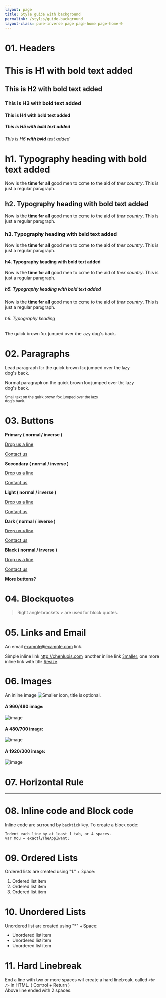 ```yaml
---
layout: page
title: Style guide with background
permalink: /styles/guide-background
layout-class: pure-inverse page page-home page-home-0
---
```


# 01. Headers


# This is H1 **with bold** text added

## This is H2 **with bold** text added

### This is H3 **with bold** text added

#### This is H4 **with bold** text added

##### This is H5 **with bold** text added

###### This is H6 **with bold** text added

# h1. Typography heading **with bold** text added
Now is the **time for all** good men to come to
the aid of _their country_. This is just a
regular paragraph.


## h2. Typography heading **with bold** text added
Now is the **time for all** good men to come to
the aid of _their country_. This is just a
regular paragraph.


### h3. Typography heading **with bold** text added
Now is the **time for all** good men to come to
the aid of _their country_. This is just a
regular paragraph.


#### h4. Typography heading **with bold** text added
Now is the **time for all** good men to come to
the aid of _their country_. This is just a
regular paragraph.


##### h5. Typography heading **with bold** text added
Now is the **time for all** good men to come to
the aid of _their country_. This is just a
regular paragraph.

###### h6. Typography heading


The quick brown fox jumped over the lazy
dog's back.


# 02. Paragraphs

<p class="lead">Lead paragraph for the quick brown fox jumped over the lazy<br/>dog's back.</p>

Normal paragraph on the quick brown fox jumped over the lazy  
dog's back.

<small>Small text on the quick brown fox jumped over the lazy  
dog's back.</small>

# 03. Buttons

**Primary ( normal / inverse )**

<a href="mailto:{{ site.data.global.email }}" class="pure-button pure-button-primary">Drop us a line</a>

<a href="mailto:{{ site.data.global.email }}" class="pure-button pure-button-primary-inverse">Contact us</a>


**Secondary ( normal / inverse )**

<a href="mailto:{{ site.data.global.email }}" class="pure-button pure-button-secondary">Drop us a line</a>

<a href="mailto:{{ site.data.global.email }}" class="pure-button pure-button-secondary-inverse">Contact us</a>

**Light  ( normal / inverse )**

<a href="mailto:{{ site.data.global.email }}" class="pure-button pure-button-light">Drop us a line</a>

<a href="mailto:{{ site.data.global.email }}" class="pure-button pure-button-light-inverse">Contact us</a>

**Dark  ( normal / inverse )**

<a href="mailto:{{ site.data.global.email }}" class="pure-button pure-button-dark">Drop us a line</a>

<a href="mailto:{{ site.data.global.email }}" class="pure-button pure-button-dark-inverse">Contact us</a>

**Black  ( normal / inverse )**

<a href="mailto:{{ site.data.global.email }}" class="pure-button pure-button-black">Drop us a line</a>

<a href="mailto:{{ site.data.global.email }}" class="pure-button pure-button-black-inverse">Contact us</a>


**More buttons?**


# 04. Blockquotes

> Right angle brackets &gt; are used for block quotes.

# 05. Links and Email

An email <example@example.com> link.

Simple inline link <http://chenluois.com>, another inline link [Smaller](http://25.io/smaller/), one more inline link with title [Resize](http://resizesafari.com "a Safari extension").

# 06. Images

An inline image ![Smaller icon](http://25.io/smaller/favicon.ico "Title here"), title is optional.

#### A 960/480 image:

![image](http://placekitten.com/960/480)


#### A 480/700 image:

![image](http://placekitten.com/480/700)

#### A 1920/300 image:

![image](http://placekitten.com/1920/300)



# 07. Horizontal Rule

- - - -


# 08. Inline code and Block code

Inline code are surround by `backtick` key. To create a block code:

	Indent each line by at least 1 tab, or 4 spaces.
    var Mou = exactlyTheAppIwant; 

# 09.  Ordered Lists

Ordered lists are created using "1." + Space:

1. Ordered list item
2. Ordered list item
3. Ordered list item

# 10. Unordered Lists

Unordered list are created using "*" + Space:

* Unordered list item
* Unordered list item
* Unordered list item 

# 11. Hard Linebreak

End a line with two or more spaces will create a hard linebreak, called `<br />` in HTML. ( Control + Return )  
Above line ended with 2 spaces.





